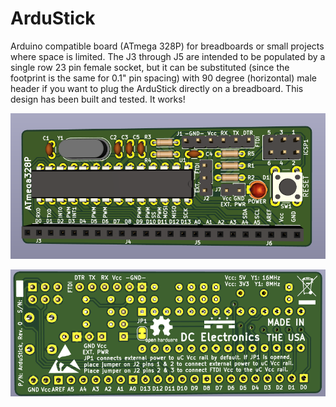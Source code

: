 # ArduStick
Arduino compatible board (ATmega 328P) for breadboards or small projects where space is limited.
The J3 through J5 are intended to be populated by a single row 23 pin female socket, but it can be substituted (since the footprint is the same for 0.1" pin spacing) with 90 degree (horizontal) male header if you want to plug the ArduStick directly on a breadboard.
This design has been built and tested. It works! 

![Image](https://github.com/DCelectronics/ArduStick/blob/master/Ardustick_front.png)

![Image](https://github.com/DCelectronics/ArduStick/blob/master/Ardustick_back.png)
